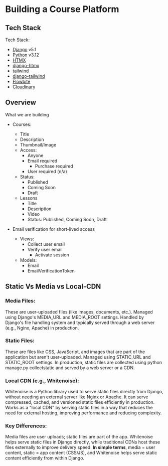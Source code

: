 # Building a Course Platform

## Tech Stack

Tech Stack:

- [Django](https://djangoproject.com) v5.1
- [Python](https://python.org) v3.12
- [HTMX](https://htmx.org)
- [django-htmx](https://github.com/adamchainz/django-htmx)
- [tailwind](https://tailwindcss.com)
- [django-tailwind](https://django-tailwind.readthedocs.io/en/latest/installation.html)
- [Flowbite](https://flowbite.com)
- [Cloudinary](https://cld.media/cfe)

## Overview

What we are building

- Courses:

  - Title
  - Description
  - Thumbnail/Image
  - Access:
    - Anyone
    - Email required
      - Purchase required
    - User required (n/a)
  - Status:
    - Published
    - Coming Soon
    - Draft
  - Lessons
    - Title
    - Description
    - Video
    - Status: Published, Coming Soon, Draft

- Email verification for short-lived access
  - Views:
    - Collect user email
    - Verify user email
      - Activate session
  - Models:
    - Email
    - EmailVerificationToken

## Static Vs Media vs Local-CDN

### Media Files:

These are user-uploaded files (like images, documents, etc.).
Managed using Django's MEDIA_URL and MEDIA_ROOT settings.
Handled by Django's file handling system and typically served through a web server (e.g., Nginx, Apache) in production.

### Static Files:

These are files like CSS, JavaScript, and images that are part of the application but aren't user-uploaded.
Managed using STATIC_URL and STATIC_ROOT settings.
In production, static files are collected using python manage.py collectstatic and served by a web server or a CDN.

### Local CDN (e.g., Whitenoise):

Whitenoise is a Python library used to serve static files directly from Django, without needing an external server like Nginx or Apache.
It can serve compressed, cached, and versioned static files efficiently in production.
Works as a "local CDN" by serving static files in a way that reduces the need for external hosting, improving performance and reducing complexity.

### Key Differences:

Media files are user uploads; static files are part of the app.
Whitenoise helps serve static files in Django directly, while traditional CDNs host these files externally to improve delivery speed. **In simple terms**, media = user content, static = app content (CSS/JS), and Whitenoise helps serve static content efficiently from within Django.
